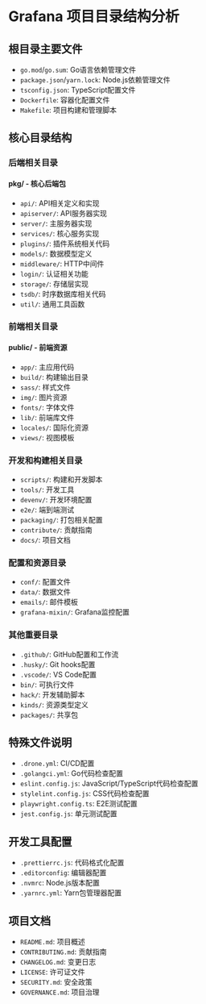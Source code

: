 # Grafana 项目目录结构分析

## 根目录主要文件
- `go.mod`/`go.sum`: Go语言依赖管理文件
- `package.json`/`yarn.lock`: Node.js依赖管理文件
- `tsconfig.json`: TypeScript配置文件
- `Dockerfile`: 容器化配置文件
- `Makefile`: 项目构建和管理脚本

## 核心目录结构

### 后端相关目录
#### pkg/ - 核心后端包
- `api/`: API相关定义和实现
- `apiserver/`: API服务器实现
- `server/`: 主服务器实现
- `services/`: 核心服务实现
- `plugins/`: 插件系统相关代码
- `models/`: 数据模型定义
- `middleware/`: HTTP中间件
- `login/`: 认证相关功能
- `storage/`: 存储层实现
- `tsdb/`: 时序数据库相关代码
- `util/`: 通用工具函数

### 前端相关目录
#### public/ - 前端资源
- `app/`: 主应用代码
- `build/`: 构建输出目录
- `sass/`: 样式文件
- `img/`: 图片资源
- `fonts/`: 字体文件
- `lib/`: 前端库文件
- `locales/`: 国际化资源
- `views/`: 视图模板

### 开发和构建相关目录
- `scripts/`: 构建和开发脚本
- `tools/`: 开发工具
- `devenv/`: 开发环境配置
- `e2e/`: 端到端测试
- `packaging/`: 打包相关配置
- `contribute/`: 贡献指南
- `docs/`: 项目文档

### 配置和资源目录
- `conf/`: 配置文件
- `data/`: 数据文件
- `emails/`: 邮件模板
- `grafana-mixin/`: Grafana监控配置

### 其他重要目录
- `.github/`: GitHub配置和工作流
- `.husky/`: Git hooks配置
- `.vscode/`: VS Code配置
- `bin/`: 可执行文件
- `hack/`: 开发辅助脚本
- `kinds/`: 资源类型定义
- `packages/`: 共享包

## 特殊文件说明
- `.drone.yml`: CI/CD配置
- `.golangci.yml`: Go代码检查配置
- `eslint.config.js`: JavaScript/TypeScript代码检查配置
- `stylelint.config.js`: CSS代码检查配置
- `playwright.config.ts`: E2E测试配置
- `jest.config.js`: 单元测试配置

## 开发工具配置
- `.prettierrc.js`: 代码格式化配置
- `.editorconfig`: 编辑器配置
- `.nvmrc`: Node.js版本配置
- `.yarnrc.yml`: Yarn包管理器配置

## 项目文档
- `README.md`: 项目概述
- `CONTRIBUTING.md`: 贡献指南
- `CHANGELOG.md`: 变更日志
- `LICENSE`: 许可证文件
- `SECURITY.md`: 安全政策
- `GOVERNANCE.md`: 项目治理 